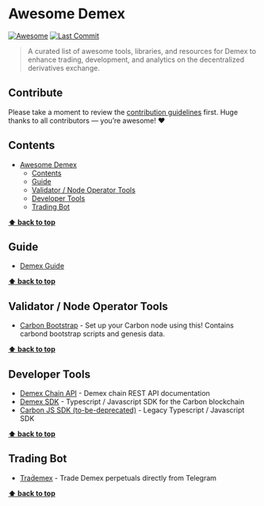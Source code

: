 # Awesome Demex
[![Awesome](https://awesome.re/badge.svg)](https://awesome.re)
[![Last Commit](https://img.shields.io/github/last-commit/Switcheo/awesome-demex)](https://img.shields.io/github/last-commit/Switcheo/awesome-demex)

> A curated list of awesome tools, libraries, and resources for Demex to enhance trading, development, and analytics on the decentralized derivatives exchange.

## Contribute
Please take a moment to review the [contribution guidelines](contributing.md) first. Huge thanks to all contributors — you’re awesome! ❤️


## Contents

- [Awesome Demex](#awesome-demex)
  - [Contents](#contents)
  - [Guide](#guide)
  - [Validator / Node Operator Tools](#validator--node-operator-tools)
  - [Developer Tools](#developer-tools)
  - [Trading Bot](#trading-bot)

**[⬆ back to top](#contents)**

## Guide

- [Demex Guide](https://guide.dem.exchange/)

**[⬆ back to top](#contents)**

## Validator / Node Operator Tools

- [Carbon Bootstrap](https://github.com/Switcheo/carbon-bootstrap) - Set up your Carbon node using this! Contains carbond bootstrap scripts and genesis data.

**[⬆ back to top](#contents)**

## Developer Tools

- [Demex Chain API](https://api.carbon.network/swagger/) - Demex chain REST API documentation
- [Demex SDK](https://github.com/Switcheo/demex-sdk) - Typescript / Javascript SDK for the Carbon blockchain
- [Carbon JS SDK (to-be-deprecated)](https://github.com/Switcheo/carbon-js-sdk) - Legacy Typescript / Javascript SDK

**[⬆ back to top](#contents)**

## Trading Bot

- [Traḋemex](https://t.me/the_trademex_bot?start=source:awesome-demex) - Trade Demex perpetuals directly from Telegram

**[⬆ back to top](#contents)**
